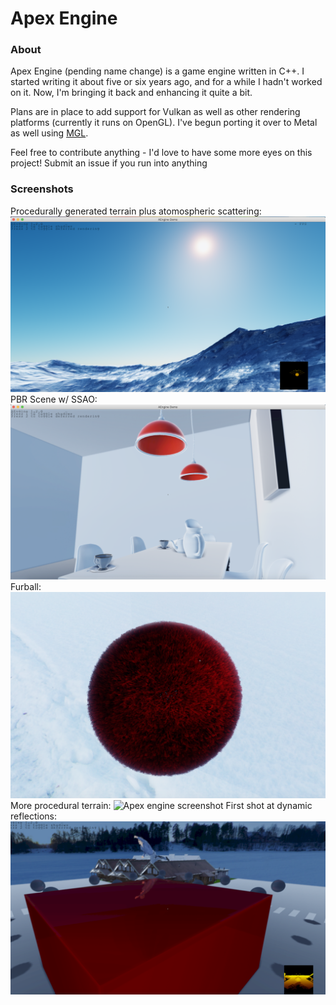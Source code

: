 # Apex Engine

### About

Apex Engine (pending name change) is a game engine written in C++. I started writing it about five or six years ago, and for a while I hadn't worked on it. Now, I'm bringing it back and enhancing it quite a bit.

Plans are in place to add support for Vulkan as well as other rendering platforms (currently it runs on OpenGL). I've begun porting it over to Metal as well using [MGL](https://github.com/openglonmetal/MGL).

Feel free to contribute anything - I'd love to have some more eyes on this project! Submit an issue if you run into anything

### Screenshots

Procedurally generated terrain plus atomospheric scattering:
![Apex engine screenshot](/screenshot5.png)
PBR Scene w/ SSAO:
![Apex engine screenshot](/screenshot1.png)
Furball:
![Apex engine screenshot](/screenshot6.png)
More procedural terrain:
![Apex engine screenshot](/screenshot2.png)
First shot at dynamic reflections:
![Apex engine screenshot](/screenshot4.png)
